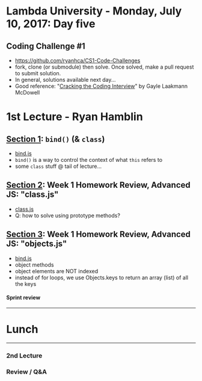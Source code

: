 # Lambda University - Monday, July 10, 2017: Day five
## Coding Challenge #1
- https://github.com/ryanhca/CS1-Code-Challenges
- fork, clone (or submodule) then solve. Once solved, make a pull request to submit solution.
- In general, solutions available next day...
- Good reference: "[Cracking the Coding Interview](http://www.crackingthecodinginterview.com/)" by Gayle Laakmann McDowell

# 1st Lecture - Ryan Hamblin
## [Section 1](#): `bind()` (& `class`)
- [bind.js](Week02/Day05/bind.js)
- `bind()` is a way to control the context of what `this` refers to
- some `class` stuff @ tail of lecture...

## [Section 2](#): Week 1 Homework Review, Advanced JS: "class.js"
- [class.js](Advanced-JavaScript/src/class.js)
- Q: how to solve using prototype methods?

## [Section 3](#): Week 1 Homework Review, Advanced JS: "objects.js"
- [bind.js](Advanced-JavaScript/src/objects.js)
- object methods
- object elements are NOT indexed
- instead of for loops, we use Objects.keys to return an array (list) of all the keys

#### Sprint review

***
# Lunch
***

### 2nd Lecture

### Review / Q&A
